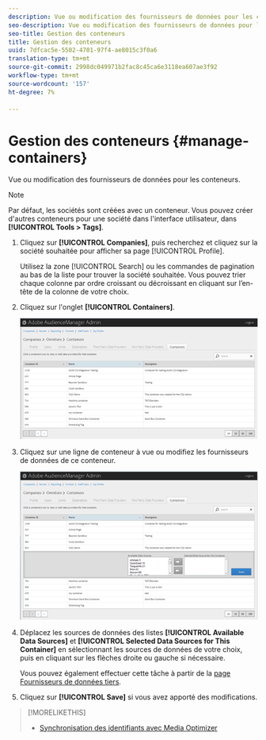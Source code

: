 ```yaml
---
description: Vue ou modification des fournisseurs de données pour les conteneurs.
seo-description: Vue ou modification des fournisseurs de données pour les conteneurs.
seo-title: Gestion des conteneurs
title: Gestion des conteneurs
uuid: 7dfcac5e-5502-4701-97f4-ae8015c3f0a6
translation-type: tm+mt
source-git-commit: 2998dc049971b2fac8c45ca6e3118ea607ae3f92
workflow-type: tm+mt
source-wordcount: '157'
ht-degree: 7%

---
```



# Gestion des conteneurs {#manage-containers}

Vue ou modification des fournisseurs de données pour les conteneurs.

<!-- t_containers.xml -->

>[!NOTE]
>
>Par défaut, les sociétés sont créées avec un conteneur. Vous pouvez créer d&#39;autres conteneurs pour une société dans l&#39;interface utilisateur, dans **[!UICONTROL Tools > Tags]**.

1. Cliquez sur **[!UICONTROL Companies]**, puis recherchez et cliquez sur la société souhaitée pour afficher sa page [!UICONTROL Profile].

   Utilisez la zone [!UICONTROL Search] ou les commandes de pagination au bas de la liste pour trouver la société souhaitée. Vous pouvez trier chaque colonne par ordre croissant ou décroissant en cliquant sur l’en-tête de la colonne de votre choix.

1. Cliquez sur l&#39;onglet **[!UICONTROL Containers]**.

   ![](assets/containers.png)

1. Cliquez sur une ligne de conteneur à vue ou modifiez les fournisseurs de données de ce conteneur.

   ![Résultat de l’étape](assets/containers_edit.png)

1. Déplacez les sources de données des listes **[!UICONTROL Available Data Sources]** et **[!UICONTROL Selected Data Sources for This Container]** en sélectionnant les sources de données de votre choix, puis en cliquant sur les flèches droite ou gauche si nécessaire.

   Vous pouvez également effectuer cette tâche à partir de la [page Fournisseurs de données tiers](../companies/admin-third-party-providers.md#task_E942DD674D794BA6B8EFD52FD866E689).

1. Cliquez sur **[!UICONTROL Save]** si vous avez apporté des modifications.

>[!MORELIKETHIS]
>
>* [Synchronisation des identifiants avec Media Optimizer](../companies/admin-amo-sync.md#concept_2B5537233DAA4860B3503B344F937D83)

